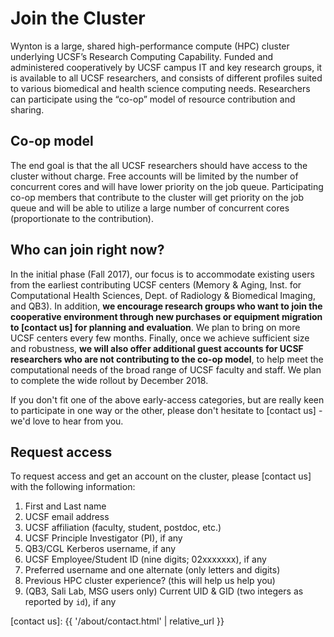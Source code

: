 # Join the Cluster

Wynton is a large, shared high-performance compute (HPC) cluster underlying UCSF’s Research Computing Capability. Funded and administered cooperatively by UCSF campus IT and key research groups, it is available to all UCSF researchers, and consists of different profiles suited to various biomedical and health science computing needs. Researchers can participate using the “co-op” model of resource contribution and sharing.


## Co-op model

The end goal is that the all UCSF researchers should have access to the cluster without charge.  Free accounts will be limited by the number of concurrent cores and will have lower priority on the job queue.  Participating co-op members that contribute to the cluster will get priority on the job queue and will be able to utilize a large number of concurrent cores (proportionate to the contribution).


## Who can join right now?

In the initial phase (Fall 2017), our focus is to accommodate existing users from the earliest contributing UCSF centers (Memory & Aging, Inst. for Computational Health Sciences, Dept. of Radiology & Biomedical Imaging, and QB3).  In addition, **we encourage research groups who want to join the cooperative environment through new purchases or equipment migration to [contact us] for planning and evaluation**.  We plan to bring on more UCSF centers every few months.  Finally, once we achieve sufficient size and robustness, **we will also offer additional guest accounts for UCSF researchers who are not contributing to the co-op model**, to help meet the computational needs of the broad range of UCSF faculty and staff.  We plan to complete the wide rollout by December 2018.

If you don't fit one of the above early-access categories, but are really keen to participate in one way or the other, please don't hesitate to [contact us] - we'd love to hear from you.


## Request access

To request access and get an account on the cluster, please [contact us] with the following information:

1. First and Last name
2. UCSF email address
3. UCSF affiliation (faculty, student, postdoc, etc.)
4. UCSF Principle Investigator (PI), if any
5. QB3/CGL Kerberos username, if any
6. UCSF Employee/Student ID (nine digits; 02xxxxxxx), if any
7. Preferred username and one alternate (only letters and digits)
8. Previous HPC cluster experience? (this will help us help you)
9. (QB3, Sali Lab, MSG users only) Current UID & GID (two integers as reported by `id`), if any

[contact us]: {{ '/about/contact.html' | relative_url }}
